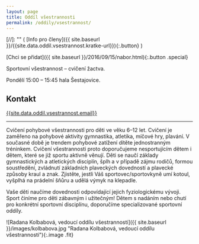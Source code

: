 ```yaml
---
layout: page
title: Oddíl všestrannosti
permalink: /oddily/vsestrannost/
---
```


[//]: "" (   [Info pro členy]({{ site.baseurl }}/{{site.data.oddil.vsestrannost.kratke-url}}){:.button}  )

[Chci se přidat]({{ site.baseurl }}/2016/09/15/nabor.html){:.button .special}

Sportovní všestrannost – cvičení žactva.

Pondělí 15:00 – 15:45 hala Šestajovice.

## Kontakt

[{{site.data.oddil.vsestrannost.email}}](mailto:{{site.data.oddil.vsestrannost.email}})

---

Cvičení pohybové všestrannosti pro děti ve věku 6–12 let. Cvičení je zaměřeno na pohybové aktivity gymnastika, atletika, míčové hry, plavání. V současné době je trendem pohybové zatížení dítěte jednostranným tréninkem. Cvičení všestrannosti proto doporučujeme nesportujícím dětem i dětem, které se již sportu aktivně věnují. Děti se naučí základy gymnastických a atletických disciplín, šplh a v případě zájmu rodičů, formou soustředění, zvládnutí základních plaveckých dovedností a plavecké způsoby kraul a znak. Zjistěte, jestli Váš sportovec/sportovkyně umí kotoul, vyšplhá na prádelní šňůru a udělá výmyk na klepadle.

Vaše děti naučíme dovednosti odpovídající jejich fyziologickému vývoji. Sport činíme pro děti zábavným i užitečným! Dětem s nadáním nebo chutí pro konkrétní sportovní disciplínu, doporučíme specializované sportovní oddíly.

![Radana Kolbabová, vedoucí oddílu všestrannosti]({{ site.baseurl }}/images/kolbabova.jpg "Radana Kolbabová, vedoucí oddílu všestrannosti"){:.image .fit}

